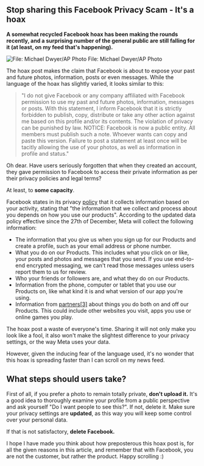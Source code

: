 ## Stop sharing this Facebook Privacy Scam - **It's a hoax**


**A somewhat recycled Facebook hoax has been making the rounds recently, and a surprising number of the general public are still falling for it (at least, on my feed that's happening).** 

![File: Michael Dwyer/AP Photo](https://www.aljazeera.com/wp-content/uploads/2023/05/AP23125612143789-1683621235.jpg?resize=1800,1800)
File: Michael Dwyer/AP Photo



The hoax post makes the claim that Facebook is about to expose your past and future photos, information, posts or even messages. While the language of the hoax has slightly varied, it looks similar to this:

> "I do not give Facebook or any company affiliated with Facebook permission to use my past and future photos, information, messages or posts. With this statement, I inform Facebook that it is strictly forbidden to publish, copy, distribute or take any other action against me based on this profile and/or its contents. The violation of privacy can be punished by law.
> NOTICE: Facebook is now a public entity. All members must publish such a note.
> Whoever wants can copy and paste this version. Failure to post a statement at least once will be tacitly allowing the use of your photos, as well as information in profile and status."

Oh dear. Have users seriously forgotten that when they created an account, they gave permission to Facebook to access their private information as per their privacy policies and legal terms? 

At least, to **some capacity**.

Facebook states in its privacy [policy](https://facebook/privacy/policy) that it collects information based on your activity, stating that "the information that we collect and process about you depends on how you use our products". According to the updated data policy effective since the 27th of December, Meta will collect the following information:
-   The information that you give us when you sign up for our Products and create a profile, such as your email address or phone number.
-   What you do on our Products. This includes what you click on or like, your posts and photos and messages that you send. If you use end-to-end encrypted messaging, we can't read those messages unless users report them to us for review.
-   Who your friends or followers are, and what they do on our Products.
-   Information from the phone, computer or tablet that you use our Products on, like what kind it is and what version of our app you're using.
-   Information from [partners[3]](https://mbasic.facebook.com/privacy/policy/printable/#annotation-3) about things you do both on and off our Products. This could include other websites you visit, apps you use or online games you play.

The hoax post a waste of everyone's time. Sharing it will not only make you look like a fool, it also won't make the slightest difference to your privacy settings, or the way Meta uses your data.

However, given the inducing fear of the language used, it's no wonder that this hoax is spreading faster than I can scroll on my news feed. 

## What steps should users take?

First of all, if you prefer a photo to remain totally private, **don't upload it.** It's a good idea to thoroughly examine your profile from a public perspective and ask yourself "Do I want people to see this?". If not, delete it. Make sure your privacy settings are **updated**, as this way you will keep some control over your personal data. 

If that is not satisfactory, **delete Facebook.**

I hope I have made you think about how preposterous this hoax post is, for all the given reasons in this article, and remember that with Facebook, you are not the customer, but rather the product. Happy scrolling :)